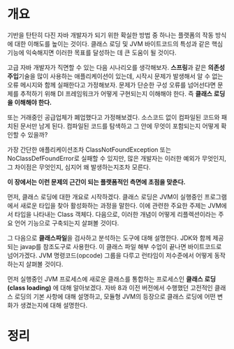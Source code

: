 <!-- Date: 2025-01-08 -->
<!-- Update Date: 2025-01-10 -->
<!-- File ID: 5e06ae43-5420-4912-beba-aa7b14c689cf -->
<!-- Author: Seoyeon Jang -->

# 개요

기반을 탄탄히 다진 자바 개발자가 되기 위한 확실한 방법 중 하나는 플랫폼의 작동 방식에 대한 이해도를 높이는 것이다.
클래스 로딩 및 JVM 바이트코드의 특성과 같은 핵심 기능에 익숙해지면 이러한 목표를 달성하는 데 큰 도움이 될 것이다.

고급 자바 개발자가 직면할 수 있는 다음 시나리오를 생각해보자. **스프링**과 같은 **의존성 주입**기술을
많이 사용하는 애플리케이션이 있는데, 시작시 문제가 발생해서 알 수 없는 오류 메시지와 함께
실패한다고 가정해보자. 문제가 단순한 구성 오류를 넘어선다면 문제를 추적하기 위해 DI 프레임워크가 어떻게 구현되는지
이해해야 한다. 즉 **클래스 로딩을 이해해야 한다.**

또는 거래중인 공급업체가 폐업했다고 가정해보겠다. 소스코드 없이 컴파일된 코드와 패치된 문서만 남게 된다.
컴파일된 코드를 탐색하고 그 안에 무엇이 포함되는지 어떻게 확인할 수 있을까?

가장 간단한 애플리케이션조차 ClassNotFoundException 또는 NoClassDefFoundError로 실패할 수 있지만, 많은
개발자는 이러한 예외가 무엇인지, 그 차이점은 무엇인지, 심지어 왜 발생하는지조차 모른다.

**이 장에서는 이런 문제의 근간이 되는 플랫폼적인 측면에 초점을 맞춘다.**

먼저, 클래스 로딩에 대한 개요로 시작하겠다. 클래스 로딩은 JVM이 실행중인 프로그램에서 새로운 타입을 찾아 활성화하는 
과정을 말한다. 이에 관련한 주요한 주제는 JVM에서 타입을 나타내는 Class 객체다.
다음으로, 이러한 개념이 어떻게 리플렉션이라는 주요 언어 기능으로 구축되는지 살펴볼 것이다.

그 다음으로 **클래스파일**을 검사하고 분석하는 도구에 대해 설명한다.
JDK와 함께 제공되는 javap를 참조도구로 사용한다. 이 클래스 파일 해부 수업이 끝나면 바이트코드로 넘어가겠다.
JVM 명령코드(opcode) 그룹을 다루고 런타임이 저수준에서 어떻게 동작하는지 살펴볼 것이다.

먼저 실행중인 JVM 프로세스에 새로운 클래스를 통합하는 프로세스인 **클래스 로딩(class loading)** 에 대해 알아보겠다.
자바 8과 이전 버전에서 수행했던 고전적인 클래스 로딩의 기본 사항에 대해 설명하고, 모듈형 JVM의 등장으로 클래스 로딩에 어떤 변화가
생겼는지에 대해 설명한다.

# 정리


